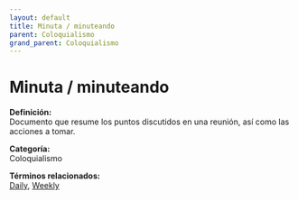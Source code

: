 ```yaml
---
layout: default
title: Minuta / minuteando
parent: Coloquialismo
grand_parent: Coloquialismo
---
```


# Minuta / minuteando

**Definición:**  
Documento que resume los puntos discutidos en una reunión, así como las acciones a tomar.

**Categoría:**  
Coloquialismo  

  


**Términos relacionados:**  
[Daily](https://maleniski.github.io/diccionario-angl-tec-mx/docs/coloquialismo/daily.html), [Weekly](https://maleniski.github.io/diccionario-angl-tec-mx/docs/coloquialismo/weekly.html)
